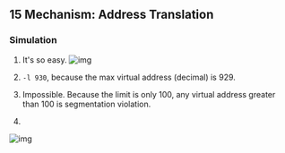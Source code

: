 ## 15 Mechanism: Address Translation

### Simulation

1. It's so easy. ![img](./images/1.png)

2. `-l 930`, because the max virtual address (decimal) is 929.

3. Impossible. Because the limit is only 100, any virtual address greater than 100 is segmentation violation.

4.

![img](./images/2.png)
